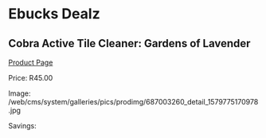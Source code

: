 
# Ebucks Dealz
## Cobra Active Tile Cleaner: Gardens of Lavender
[Product Page](https://www.ebucks.com/web/shop/productSelected.do?prodId=687003260&catId=1158500262)

Price: R45.00

Image: /web/cms/system/galleries/pics/prodimg/687003260_detail_1579775170978.jpg

Savings: 


	